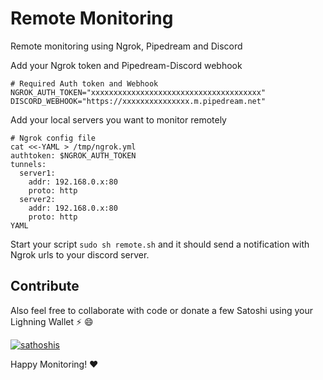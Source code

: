 # Remote Monitoring

Remote monitoring using Ngrok, Pipedream and Discord

Add your Ngrok token and Pipedream-Discord webhook

```shell
# Required Auth token and Webhook
NGROK_AUTH_TOKEN="xxxxxxxxxxxxxxxxxxxxxxxxxxxxxxxxxxxxxx"
DISCORD_WEBHOOK="https://xxxxxxxxxxxxxxx.m.pipedream.net"
```

Add your local servers you want to monitor remotely

```shell
# Ngrok config file
cat <<-YAML > /tmp/ngrok.yml
authtoken: $NGROK_AUTH_TOKEN
tunnels:
  server1:
    addr: 192.168.0.x:80
    proto: http
  server2:
    addr: 192.168.0.x:80
    proto: http
YAML
```

Start your script `sudo sh remote.sh` and it should send a notification with Ngrok urls to your discord server.


## Contribute

Also feel free to collaborate with code or donate a few Satoshi using your Lighning Wallet ⚡ :smile:

[![sathoshis](https://img.shields.io/badge/Donate-Satoshi%20%E2%9A%A1-blueviolet)](https://totakaro.github.io/donate)

Happy Monitoring! :heart:

